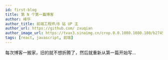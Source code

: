 ```yaml
---
id: first-blog
title: 第 N 个第一篇博客
author: 峰华
author_title: 前端工程师/B 站 UP 主
author_url: https://github.com/ zxuqian
author_image_url: https://tvax3.sinaimg.cn/crop.0.0.1080.1080.180/b2745d44ly8g8s4muqeggj20u00u0n0k.jpg?KID=imgbed,tva&Expires=1582389585&ssig=EvXmyu%2FXsX
tags: [react, javascript, 前端]
---
```


每次博客一搬家，旧的就不想折腾了，然后就重新从第一篇开始写...
